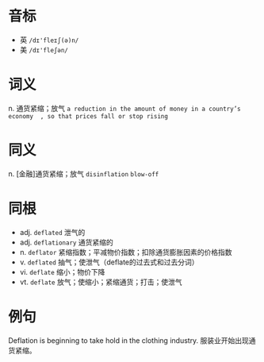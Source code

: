 # 音标

- 英 `/dɪ'fleɪʃ(ə)n/`
- 美 `/dɪ'fleʃən/`

# 词义

n. 通货紧缩；放气
`a reduction in the amount of money in a country’s  economy  , so that prices fall or stop rising`

# 同义

n. [金融]通货紧缩；放气
`disinflation` `blow-off`

# 同根

- adj. `deflated` 泄气的
- adj. `deflationary` 通货紧缩的
- n. `deflator` 紧缩指数；平减物价指数；扣除通货膨胀因素的价格指数
- v. `deflated` 抽气；使泄气（deflate的过去式和过去分词）
- vi. `deflate` 缩小；物价下降
- vt. `deflate` 放气；使缩小；紧缩通货；打击；使泄气

# 例句

Deflation is beginning to take hold in the clothing industry.
服装业开始出现通货紧缩。


